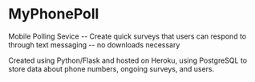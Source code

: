 # MyPhonePoll

Mobile Polling Sevice -- Create quick surveys that users can respond to through text messaging -- no downloads necessary

Created using Python/Flask and hosted on Heroku, using PostgreSQL to store data about phone numbers, ongoing surveys, and users.
